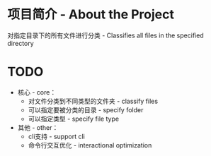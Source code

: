 # 项目简介 - About the Project 

对指定目录下的所有文件进行分类 - Classifies all files in the specified directory

# TODO

- 核心 - core：
  - 对文件分类到不同类型的文件夹 - classify files
  - 可以指定要被分类的目录 - specify folder
  - 可以指定类型 - specify file type
- 其他 - other：
  - cli支持 - support cli
  - 命令行交互优化 - interactional optimization

